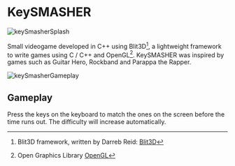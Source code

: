 #  KeySMASHER

![keySmasherSplash](https://github.com/MethodCa/KeySmasher/assets/15893276/dff78a3e-2369-48ae-b9d2-c25501d6780b)

Small videogame developed in C++ using Blit3D[^1], a lightweight framework to write games using C / C++ and OpenGL[^2]. KeySMASHER was inspired by games such as Guitar Hero, Rockband and Parappa the Rapper.

![keySmasherGameplay](https://github.com/MethodCa/KeySmasher/assets/15893276/01205313-4db4-4437-86af-6131b23fc304)

## Gameplay

Press the keys on the keyboard to match the ones on the screen before the time runs out. The difficulty will increase automatically.

[^1]: Blit3D framework, written by Darreb Reid: [Blit3D](https://gibgezr.wixsite.com/blit3d)
[^2]: Open Graphics Library [OpenGL](https://www.opengl.org/)
